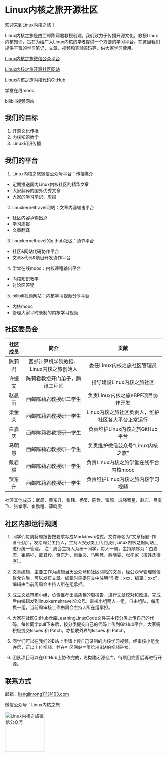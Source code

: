 # Linux内核之旅开源社区

欢迎来到Linux内核之旅！

Linux内核之旅是由西邮陈莉君教授创建，我们致力于传播开源文化，教授Linux内核知识，旨在为给广大Linux内核的学者提供一个方便的学习平台。在这里我们提供丰富的学习笔记、文章、视频和实验源码等，供大家学习使用。

[Linux内核之旅微信公众平台](https://github.com/linuxkerneltravel/community/blob/master/WechatPublicAccount.md)

[Linux内核之旅开源社区网站](https://github.com/linuxkerneltravel/community/blob/master/KernelTravelWeb.md)

[Linux内核之旅内核代码GitHub](KernelCode.md)

[]()学堂在线mooc

[]()bilibili视频网站

## 我们的目标
1. 开源文化传播
2. 内核知识教学
3. Linux知识传播

## 我们的平台
1. Linux内核之旅微信公众号平台：传播媒介
- 定期推送国内Linux内核社区的精华文章
- 大家翻译的国外优秀文章
- 大家的学习笔记、周报
2. linuxkerneltravel网站：文章内容输出平台
- 社区内容承输出点
- 学习周报
- 文章翻译
3. linuxkerneltravel的github社区：协作平台
- 社区&网站代码协作平台
- 文章&代码&项目开发协作平台
4. 学堂在线mooc：内核课程输出平台
- 内核知识教学
- 讨论区答疑
5. bilibili视频网站：内核学习视频分享平台
- 内核mooc
- 管理大家平时录制的内核学习视频

## 社区委员会

| 社区成员 |                  简介                   |                       贡献                        |
| :------: | :-------------------------------------: | :-----------------------------------------------: |
|  陈莉君  | 西邮计算机学院教授，Linux内核之旅创始人 |            委任Linux内核之旅社区管理员            |
|  许振文  |     陈莉君教授开门弟子，腾讯工程师      |             指导建设Linux内核之旅社区             |
|  赵晨雨  |         西邮陈莉君教授研二学生          |         负责Linux内核之旅eBPF项目协作开发         |
|  梁金荣  |         西邮陈莉君教授研一学生          | Linux内核之旅社区负责人，维护社区各大平台正常运行 |
|  白嘉庆  |         西邮陈莉君教授研一学生          |          负责维护Linux内核之旅GitHub平台          |
|  马明慧  |         西邮陈莉君教授研一学生          |         负责维护微信公众号“Linux内核之旅”         |
|  戴君毅  |         西邮陈莉君教授研一学生          |       负责Linux内核之旅学堂在线平台内核mooc       |
|  贺东升  |         西邮陈莉君教授研一学生          |         负责维护Linux内核之旅内核学习视频         |

社区其他成员：武晨、黄东升、张玮、杨莹、陈哲、雷颜、成强智星、赵岩、吕夏飞、张孝家、崔鹏程、薛晓雯

## 社区内部运行规则

1. 同学们每周将周报告按要求写成Markdown格式，文件命名为“文章标题-作者-日期”，发给周会主持人，主持人按分类上传到我们Linux内核之旅网站上进行统一管理。
注：周会主持人为研一同学，每人一周，主持顺序为：白嘉庆、崔鹏程、戴君毅、贺东升、梁金荣、马明慧、薛晓雯、张孝家（按姓氏排序）。

2. 文章编辑，主要工作为编辑当天公众号和社区网站的文章，经公众号管理微信群允许后，可以发布文章。编辑时需要在文中注明“作者：xxx，编辑：xxx”，编辑由当前周周会主持人所在组承担。

3. 成立文章审核小组，负责推荐出高质量的周报告，进行文章校对和改进，完成后由编辑发到linuxkerneltravel公众号。审核小组两人一组，自由组队，每周换一组，当前周审核工作由周会主持人所在组承担。

4. 大家在社区GitHub仓库LearningLinuxCode文件夹中按分类上传自己的代码，每位同学pull下来后，按分类提交自己的代码上传到GitHub平台，大家需积极提交Issues 和 Patch，亦接收外界的Issues 和 Patch。

5. 同学们可以在我们的B站上申请上传自己录制的内核学习视频，经审核小组允许后，可以上传视频，并在社区网站主页给出B站的视频链接。

6. 团队项目可以在GitHub上协作完成，先构建闭源仓库，待项目完善后再进行开源。


## 联系方式
邮箱：liangjinrong111@163.com


微信公众号：Linux内核之旅

<p> <img src='http://ww1.sinaimg.cn/large/005NFTS2ly1gdomzdbh19j3094091myj.jpg' alt='Linux内核之旅微信公众号' width='128' height='128'></p>
